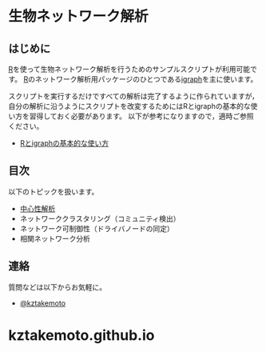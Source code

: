 # 生物ネットワーク解析

## はじめに
[R](https://www.r-project.org)を使って生物ネットワーク解析を行うためのサンプルスクリプトが利用可能です。
[R](https://www.r-project.org)のネットワーク解析用パッケージのひとつである[igraph](https://igraph.org/r/)を主に使います。

スクリプトを実行するだけですべての解析は完了するように作られていますが，自分の解析に沿うようにスクリプトを改変するためにはRとigraphの基本的な使い方を習得しておく必要があります。
以下が参考になりますので，適時ご参照ください。
* [Rとigraphの基本的な使い方](http://www.nemotos.net/igraph-tutorial/NetSciX_2016_Workshop_ja.html)

## 目次
以下のトピックを扱います。
* [中心性解析](chXX_centrality_analysis)
* ネットワーククラスタリング（コミュニティ検出）
* ネットワーク可制御性（ドライバノードの同定）
* 相関ネットワーク分析

## 連絡
質問などは以下からお気軽に。
* [@kztakemoto](https://twitter.com/kztakemoto)

# kztakemoto.github.io

